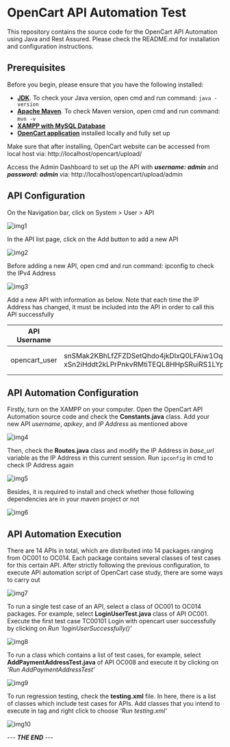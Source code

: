 # OpenCart API Automation Test

This repository contains the source code for the OpenCart API Automation using Java and Rest Assured. Please check the README.md for installation and configuration instructions.

## Prerequisites

Before you begin, please ensure that you have the following installed:

- [**JDK**](https://www.oracle.com/java/technologies/downloads/#java17). To check your Java version, open cmd and run command: `java -version`
- [**Apache Maven**](https://maven.apache.org/install.html). To check Maven version, open cmd and run command: `mvn -v`
- [**XAMPP with MySQL Database**](https://www.apachefriends.org/download.html)
- [**OpenCart application**](https://www.opencart.com/?route=cms/download) installed locally and fully set up

Make sure that after installing, OpenCart website can be accessed from local host via: http://localhost/opencart/upload/

Access the Admin Dashboard to set up the API with _**username: admin**_ and _**password: admin**_ via: http://localhost/opencart/upload/admin

## API Configuration

On the Navigation bar, click on System > User > API

![img1](https://github.com/nguyenthanhthao2111/opencart-api-automation-test/assets/92444135/5373d5c7-dabd-4996-8454-7a34d4038ffd)

In the API list page, click on the Add button to add a new API

![img2](https://github.com/nguyenthanhthao2111/opencart-api-automation-test/assets/92444135/cf25d310-fc93-4669-9399-81c62f0a16f2)

Before adding a new API, open cmd and run command: ipconfig to check the IPv4 Address

![img3](https://github.com/nguyenthanhthao2111/opencart-api-automation-test/assets/92444135/e802dd28-db48-46d9-944a-33c41e6d1683)

Add a new API with information as below. Note that each time the IP Address has changed, it must be included into the API in order to call this API successfully

API Username | API Key | Status | IP Address
--- | --- | --- | --- 
opencart_user | snSMak2KBhLfZFZDSetQhdo4jkDIxQ0LFAiw1OqqCYOvppXAJc2pBdn4KiLcKOtw3PYJoefNa54ZvdkNEzqxbONpeHRvJMZpttH3AyEuodWpx7SjGAYKu1i8AqBEbn6b37daLIL0ukjfKl2dnqpxvTActnl05cR2OEtjZeOKbGNiNgVA1 xSn2iHddt2kLPrPnkvRMtiTEQL8HHpSRuiRS1LYpwRNrWEWXagvq4Et3WeyYcAtrp tbhfNyppdhzREB | Enable | {{Your IPv4 Address}} 

## API Automation Configuration

Firstly, turn on the XAMPP on your computer. Open the OpenCart API Automation source code and check the **Constants.java** class. Add your new API _username_, _apikey_, and _IP Address_ as mentioned above

![img4](https://github.com/nguyenthanhthao2111/opencart-api-automation-test/assets/92444135/a3016e83-6650-4e41-b2e5-584ff51b1865)

Then, check the **Routes.java** class and modify the IP Address in _base_url_ variable as the IP Address in this current session. Run `ipconfig` in cmd to check IP Address again

![img5](https://github.com/nguyenthanhthao2111/opencart-api-automation-test/assets/92444135/831647e1-b2eb-444d-8c03-10578a34010b)

Besides, it is required to install and check whether those following dependencies are in your maven project or not

![img6](https://github.com/nguyenthanhthao2111/opencart-api-automation-test/assets/92444135/4638843f-86c5-4f3c-9724-01dd106fd147)

## API Automation Execution

There are 14 APIs in total, which are distributed into 14 packages ranging from OC001 to OC014. Each package contains several classes of test cases for this certain API. After strictly following the previous configuration, to execute API automation script of OpenCart case study, there are some ways to carry out

![img7](https://github.com/nguyenthanhthao2111/opencart-api-automation-test/assets/92444135/8994c2f3-ecb8-4070-80fd-4313c8d839ab)

To run a single test case of an API, select a class of OC001 to OC014 packages. For example, select **LoginUserTest.java** class of API OC001. Execute the first test case TC00101 Login with opencart user successfully by clicking on _Run ‘loginUserSuccessfully()’_

![img8](https://github.com/nguyenthanhthao2111/opencart-api-automation-test/assets/92444135/104fb2f7-b5f9-41d1-b796-d4d5fe66a08d)

To run a class which contains a list of test cases, for example, select **AddPaymentAddressTest.java** of API OC008 and execute it by clicking on _‘Run AddPaymentAddressTest’_

![img9](https://github.com/nguyenthanhthao2111/opencart-api-automation-test/assets/92444135/4ca66685-4162-4e97-9f39-bc048e5058fd)

To run regression testing, check the **testing.xml** file. In here, there is a list of classes which include test cases for APIs. Add classes that you intend to execute in <classes> tag and right click to choose _‘Run testing.xml’_

![img10](https://github.com/nguyenthanhthao2111/opencart-api-automation-test/assets/92444135/9d3fb9ab-3186-49f8-bc3a-53da29b56ac8)

--- _**THE END**_ ---
